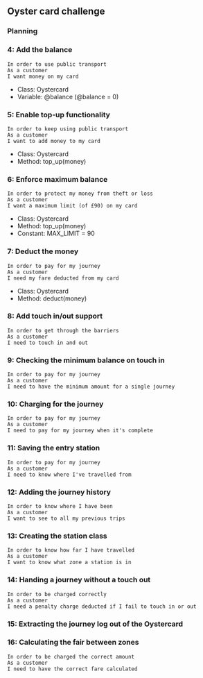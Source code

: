 ## Oyster card challenge

### Planning

### 4: Add the balance
```
In order to use public transport
As a customer
I want money on my card
```

- Class: Oystercard
- Variable: @balance (@balance = 0)

### 5: Enable top-up functionality
```
In order to keep using public transport
As a customer
I want to add money to my card
```

- Class: Oystercard
- Method: top_up(money)

### 6: Enforce maximum balance
```
In order to protect my money from theft or loss
As a customer
I want a maximum limit (of £90) on my card
```

- Class: Oystercard
- Method: top_up(money)
- Constant: MAX_LIMIT = 90

### 7: Deduct the money
```
In order to pay for my journey
As a customer
I need my fare deducted from my card
```

- Class: Oystercard
- Method: deduct(money)

### 8: Add touch in/out support
```
In order to get through the barriers
As a customer
I need to touch in and out
```
### 9: Checking the minimum balance on touch in
```
In order to pay for my journey
As a customer
I need to have the minimum amount for a single journey
```
### 10: Charging for the journey
```
In order to pay for my journey
As a customer
I need to pay for my journey when it's complete
```
### 11: Saving the entry station
```
In order to pay for my journey
As a customer
I need to know where I've travelled from
```
### 12: Adding the journey history
```
In order to know where I have been
As a customer
I want to see to all my previous trips
```
### 13: Creating the station class
```
In order to know how far I have travelled
As a customer
I want to know what zone a station is in
```
### 14: Handing a journey without a touch out
```
In order to be charged correctly
As a customer
I need a penalty charge deducted if I fail to touch in or out
```
### 15: Extracting the journey log out of the Oystercard


### 16: Calculating the fair between zones
```
In order to be charged the correct amount
As a customer
I need to have the correct fare calculated
```
